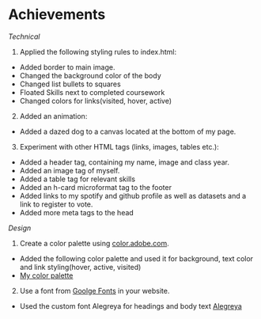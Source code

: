 # Achievements

_Technical_

1. Applied the following styling rules to index.html:
 - Added border to main image.
 - Changed the background color of the body
- Changed list bullets to squares
- Floated Skills next to completed coursework
- Changed colors for links(visited, hover, active)

2. Added an animation:

- Added a dazed dog to a canvas located at the bottom of my page.

3. Experiment with other HTML tags (links, images, tables etc.):

- Added a header tag, containing my name, image and class year.
- Added an image tag of myself.
- Added a table tag for relevant skills
- Added an h-card microformat tag to the footer
- Added links to my spotify and github profile as well as datasets and a link to register to vote.
- Added more meta tags to the head

_Design_

1. Create a color palette using [color.adobe.com](https://color.adobe.com).
- Added the following color palette and used it for background, text color and link styling(hover, active, visited)
- [My color palette](https://cdn.glitch.com/c96bdd3a-8412-4f73-8df9-40953ef8d400%2FAdobeColor-CS4241_Color_Wheel.jpeg?v=1599456015444)

2. Use a font from [Goolge Fonts](https://fonts.google.com) in your website.
  - Used the custom font Alegreya for headings and body text [Alegreya](https://fonts.google.com/specimen/Alegreya)
